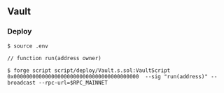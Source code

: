 ## Vault

### Deploy

```shell
$ source .env
```

```shell
// function run(address owner)

$ forge script script/deploy/Vault.s.sol:VaultScript 0x0000000000000000000000000000000000000000  --sig "run(address)" --broadcast --rpc-url=$RPC_MAINNET
```
